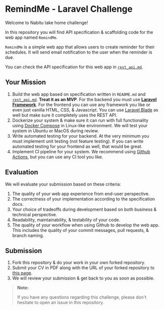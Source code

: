 # RemindMe - Laravel Challenge

Welcome to Nabitu take home challenge!

In this repository you will find API specification & scaffolding code for the web app named `RemindMe`.

`RemindMe` is a simple web app that allows users to create reminder for their schedules. It will send email notification to the user when the reminder is due.

You can check the API specification for this web app in [`rest_api.md`](./docs/rest_api.md).

## Your Mission

1. Build the web app based on specification written in `README.md` and [`rest_api.md`](./docs/rest_api.md). **Treat it as an MVP**. For the backend you must use **[Laravel Framework](https://laravel.com/)**. For the frontend you can use any framework you like or even just vanilla HTML, CSS, & Javascript. You can use [Laravel Blade](https://laravel.com/docs/10.x/blade) as well but make sure it completely uses the REST API.
2. Dockerize your system & make sure it can run with full functionality using [Docker Compose](https://docs.docker.com/compose/) in Linux-like environment. We will test your system in Ubuntu or MacOS during review.
3. Write automated testing for your backend. At the very minimum you must implement unit testing (not feature testing). If you can write automated testing for your frontend as well, that would be great.
4. Implement CI pipeline for your system. We recommend using [Github Actions](https://github.com/features/actions), but you can use any CI tool you like.

## Evaluation

We will evaluate your submission based on these criteria:

1. The quality of your web app experience from end-user perspective.
2. The correctness of your implementation according to the specification docs.
3. Your choice of tradeoffs during development based on both business & technical perspective.
4. Readability, maintainability, & testability of your code.
5. The quality of your workflow when using Github to develop the web app. This includes the quality of your commit messages, pull requests, & branch naming.

## Submission

1. Fork this repository & do your work in your own forked repository.
2. Submit your CV in PDF along with the URL of your forked repository to [this page](https://ghazlabs.com/nabitu/senior-backend-engineer-laravel.html).
3. We will review your submission & get back to you as soon as possible.

> **Note:**
>
> If you have any questions regarding this challenge, please don't hesitate to open an issue in this repository.